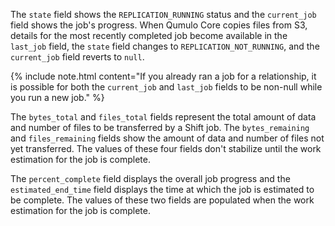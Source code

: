   The `state` field shows the `REPLICATION_RUNNING` status and the `current_job` field shows the job's progress. When Qumulo Core copies files from S3, details for the most recently completed job become available in the `last_job` field, the `state` field changes to `REPLICATION_NOT_RUNNING`, and the `current_job` field reverts to `null`.

  {% include note.html content="If you already ran a job for a relationship, it is possible for both the `current_job` and `last_job` fields to be non-null while you run a new job." %}

  The `bytes_total` and `files_total` fields represent the total amount of data and number of files to be transferred by a Shift job. The `bytes_remaining` and `files_remaining` fields show the amount of data and number of files not yet transferred. The values of these four fields don't stabilize until the work estimation for the job is complete.

  The `percent_complete` field displays the overall job progress and the `estimated_end_time` field displays the time at which the job is estimated to be complete. The values of these two fields are populated when the work estimation for the job is complete.
